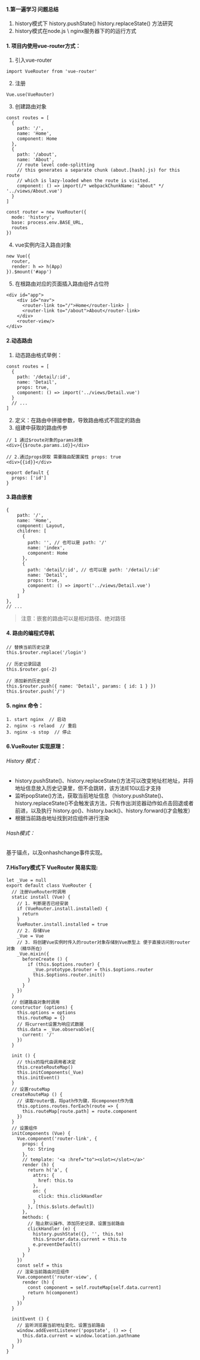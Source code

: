 #### 1.第一遍学习 问题总结
1. history模式下 history.pushState() history.replaceState() 方法研究 
2. history模式在node.js \ nginx服务器下的的运行方式


#### 1. 项目内使用vue-router方式：
1. 引入vue-router
```
import VueRouter from 'vue-router'
```
2. 注册
```
Vue.use(VueRouter)
```
3. 创建路由对象
```
const routes = [
  {
    path: '/',
    name: 'Home',
    component: Home
  },
  {
    path: '/about',
    name: 'About',
    // route level code-splitting
    // this generates a separate chunk (about.[hash].js) for this route
    // which is lazy-loaded when the route is visited.
    component: () => import(/* webpackChunkName: "about" */ '../views/About.vue')
  }
]

const router = new VueRouter({
  mode: 'history',
  base: process.env.BASE_URL,
  routes
})
```
4. vue实例内注入路由对象
```
new Vue({
  router,
  render: h => h(App)
}).$mount('#app')
```
5. 在根路由对应的页面插入路由组件占位符
```
<div id="app">
    <div id="nav">
      <router-link to="/">Home</router-link> |
      <router-link to="/about">About</router-link>
    </div>
    <router-view/>
</div>
```

#### 2.动态路由
1. 动态路由格式举例：
```
const routes = [
  {
    path: '/detail/:id',
    name: 'Detail',
    props: true,
    component: () => import('../views/Detail.vue')
  }
  // ...
]
```
2. 定义：在路由中拼接参数，导致路由格式不固定的路由
3. 组建中获取的路由传参
```
// 1 通过$route对象的params对象
<div>{{$route.params.id}}</div>

// 2.通过props获取 需要路由配置属性 props: true 
<div>{{id}}</div>

export default {
  props: ['id']
}
```

#### 3.路由嵌套
```
{
    path: '/',
    name: 'Home',
    component: Layout,
    children: [
      {
        path: '', // 也可以是 path: '/'
        name: 'index',
        component: Home
      },
      {
        path: 'detail/:id', // 也可以是 path: '/detail/:id'
        name: 'Detail',
        props: true,
        component: () => import('../views/Detail.vue')
      }
    ]
},
// ...
```
> 注意：嵌套的路由可以是相对路径、绝对路径

#### 4. 路由的编程式导航
```
// 替换当前历史记录
this.$router.replace('/login')

// 历史记录回退
this.$router.go(-2)

// 添加新的历史记录
this.$router.push({ name: 'Detail', params: { id: 1 } })
this.$router.push('/')
```

#### 5. nginx 命令：
```
1. start nginx  // 启动
2. nginx -s relaod  // 重启
3. nginx -s stop  // 停止
```

#### 6.VueRouter 实现原理：
###### History 模式：
 - history.pushState()、history.replaceState()方法可以改变地址栏地址，并将地址信息放入历史记录里，但不会跳转，该方法IE10以后才支持
 - 监听popState()方法，获取当前地址信息（history.pushState()、history.replaceState()不会触发该方法，只有作出浏览器动作如点击回退或者前进，以及执行 history.go()、history.back()、history.forward()才会触发）
 - 根据当前路由地址找到对应组件进行渲染

###### Hash模式：
基于锚点，以及onhashchange事件实现。

#### 7.HisTory模式下 VueRouter 简易实现:
```
let _Vue = null
export default class VueRouter {
  // 注册VueRouter时调用
  static install (Vue) {
    // 1. 判断是否已经安装
    if (VueRouter.install.installed) {
      return
    }
    VueRouter.install.installed = true
    // 2. 存储Vue
    _Vue = Vue
    // 3. 将创建Vue实例时传入的router对象存储到Vue原型上 便于直接访问到router对象 （精华所在）
    _Vue.mixin({
      beforeCreate () {
        if (this.$options.router) {
          _Vue.prototype.$router = this.$options.router
          this.$options.router.init()
        }
      }
    })
  }
  // 创建路由对象时调用
  constructor (options) {
    this.options = options
    this.routeMap = {}
    // 将current设置为响应式数据
    this.data = _Vue.observable({
      current: '/'
    })
  }

  init () {
    // this的指代由调用者决定
    this.createRouteMap()
    this.initComponents(_Vue)
    this.initEvent()
  }
  // 设置routeMap
  createRouteMap () {
    // 读取router值，将path作为键，将component作为值
    this.options.routes.forEach(route => {
      this.routeMap[route.path] = route.component
    })
  }
  // 设置组件
  initComponents (Vue) {
    Vue.component('router-link', {
      props: {
        to: String
      },
      // template: '<a :href="to"><slot></slot></a>'
      render (h) {
        return h('a', {
          attrs: {
            href: this.to
          },
          on: {
            click: this.clickHandler
          }
        }, [this.$slots.default])
      },
      methods: {
        // 阻止默认操作、添加历史记录、设置当前路由 
        clickHandler (e) {
          history.pushState({}, '', this.to)
          this.$router.data.current = this.to
          e.preventDefault()
        }
      }
    })
    const self = this
    // 渲染当前路由对应组件
    Vue.component('router-view', {
      render (h) {
        const component = self.routeMap[self.data.current]
        return h(component)
      }
    })
  }

  initEvent () {
    // 监听浏览器当前地址变化、设置当前路由
    window.addEventListener('popstate', () => {
      this.data.current = window.location.pathname
    })
  }
}
```
